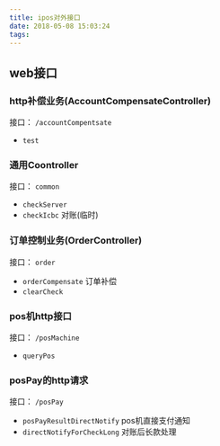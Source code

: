 ```yaml
---
title: ipos对外接口
date: 2018-05-08 15:03:24
tags:
---
```



## web接口

### http补偿业务(AccountCompensateController)

接口： `/accountCompentsate`
- `test`

### 通用Coontroller

接口： `common`
- `checkServer`
- `checkIcbc` 对账(临时)

### 订单控制业务(OrderController)

接口： `order`
- `orderCompensate` 订单补偿
- `clearCheck`

### pos机http接口

接口： `/posMachine`
- `queryPos`

### posPay的http请求

接口： `/posPay`
- `posPayResultDirectNotify` pos机直接支付通知
- `directNotifyForCheckLong` 对账后长款处理